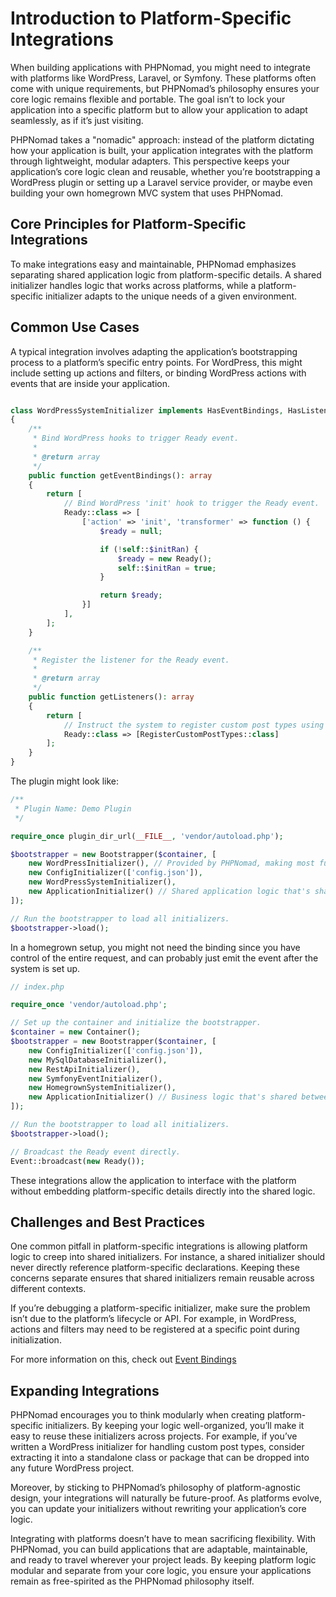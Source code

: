 # Introduction to Platform-Specific Integrations

When building applications with PHPNomad, you might need to integrate with platforms like WordPress, Laravel, or
Symfony. These platforms often come with unique requirements, but PHPNomad’s philosophy ensures your core logic remains
flexible and portable. The goal isn’t to lock your application into a specific platform but to allow your application to
adapt seamlessly, as if it’s just visiting.

PHPNomad takes a "nomadic" approach: instead of the platform dictating how your application is built, your application
integrates with the platform through lightweight, modular adapters. This perspective keeps your application’s core logic
clean and reusable, whether you’re bootstrapping a WordPress plugin or setting up a Laravel service provider, or maybe
even building your own homegrown MVC system that uses PHPNomad.

## Core Principles for Platform-Specific Integrations

To make integrations easy and maintainable, PHPNomad emphasizes separating shared application logic from
platform-specific details. A shared initializer handles logic that works across platforms, while a platform-specific
initializer adapts to the unique needs of a given environment.

## Common Use Cases

A typical integration involves adapting the application’s bootstrapping process to a platform’s specific entry points.
For WordPress, this might include setting up actions and filters, or binding WordPress actions with events that are
inside your application.

```php

class WordPressSystemInitializer implements HasEventBindings, HasListeners
{
    /**
     * Bind WordPress hooks to trigger Ready event.
     *
     * @return array
     */
    public function getEventBindings(): array
    {
        return [
            // Bind WordPress 'init' hook to trigger the Ready event.
            Ready::class => [
                ['action' => 'init', 'transformer' => function () {
                    $ready = null;

                    if (!self::$initRan) {
                        $ready = new Ready();
                        self::$initRan = true;
                    }

                    return $ready;
                }]
            ],
        ];
    }

    /**
     * Register the listener for the Ready event.
     *
     * @return array
     */
    public function getListeners(): array
    {
        return [
            // Instruct the system to register custom post types using a custom RegisterCustomPostTypes::class handler.
            Ready::class => [RegisterCustomPostTypes::class]
        ];
    }
}
```

The plugin might look like:

```php
/**
 * Plugin Name: Demo Plugin
 */ 

require_once plugin_dir_url(__FILE__, 'vendor/autoload.php');

$bootstrapper = new Bootstrapper($container, [
    new WordPressInitializer(), // Provided by PHPNomad, making most functionality to work in WordPress context.
    new ConfigInitializer(['config.json']),
    new WordPressSystemInitializer(),
    new ApplicationInitializer() // Shared application logic that's shared between platforms.
]);

// Run the bootstrapper to load all initializers.
$bootstrapper->load();
```

In a homegrown setup, you might not need the binding since you have control of the entire request, and can probably just
emit the event after the system is set up.

```php
// index.php

require_once 'vendor/autoload.php';

// Set up the container and initialize the bootstrapper.
$container = new Container();
$bootstrapper = new Bootstrapper($container, [
    new ConfigInitializer(['config.json']),
    new MySqlDatabaseInitializer(),
    new RestApiInitializer(),
    new SymfonyEventInitializer(),
    new HomegrownSystemInitializer(),
    new ApplicationInitializer() // Business logic that's shared between platforms.
]);

// Run the bootstrapper to load all initializers.
$bootstrapper->load();

// Broadcast the Ready event directly.
Event::broadcast(new Ready());
```

These integrations allow the application to interface with the platform without embedding platform-specific details
directly into the shared logic.

## Challenges and Best Practices

One common pitfall in platform-specific integrations is allowing platform logic to creep into shared initializers. For
instance, a shared initializer should never directly reference platform-specific declarations. Keeping
these concerns separate ensures that shared initializers remain reusable across different contexts.

If you’re debugging a platform-specific initializer, make sure the problem isn’t due to the platform’s lifecycle or API.
For example, in WordPress, actions and filters may need to be registered at a specific point during initialization.

For more information on this, check out [Event Bindings](/core-concepts/bootstrapping/initializers/event-binding)

## Expanding Integrations

PHPNomad encourages you to think modularly when creating platform-specific initializers. By keeping your logic
well-organized, you’ll make it easy to reuse these initializers across projects. For example, if you’ve written a
WordPress initializer for handling custom post types, consider extracting it into a standalone class or package that can
be dropped into any future WordPress project.

Moreover, by sticking to PHPNomad’s philosophy of platform-agnostic design, your integrations will naturally be
future-proof. As platforms evolve, you can update your initializers without rewriting your application’s core logic.

Integrating with platforms doesn’t have to mean sacrificing flexibility. With PHPNomad, you can build applications that
are adaptable, maintainable, and ready to travel wherever your project leads. By keeping platform logic modular and
separate from your core logic, you ensure your applications remain as free-spirited as the PHPNomad philosophy itself.